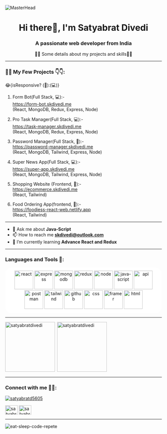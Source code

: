 ![MasterHead](https://mir-s3-cdn-cf.behance.net/project_modules/fs/54b6c068097599.5b50bca476b9b.gif)
###

<h1 align="center">Hi there👋, I'm Satyabrat Divedi</h1>
<h3 align="center">A passionate web developer from India</h3>
 <p align="center" >👨‍💻 Some details about my projects and skills👨‍💻</p>
 <hr></hr>

<h3 align="left">👨‍💻 My Few Projects 👇👇:</h3> 
😂{isResponsive? (📱):(💻)}

1. Form Bot(Full Stack, 💻):- </br> https://form-bot.skdivedi.me </br> (React, MongoDB, Redux, Express, Node)

2. Pro Task Manager(Full Stack, 💻):- </br> https://task-manager.skdivedi.me </br> (React, MongoDB, Redux, Express, Node)

3. Password Manager(Full Stack, 📱):- </br> https://password-manager.skdivedi.me </br> (React, MongoDB, Tailwind, Express, Node)

4. Super News App(Full Stack, 💻):- </br> https://super-app.skdivedi.me </br> (React, MongoDB, Tailwind, Express, Node)

5. Shopping Website (Frontend, 📱):- </br> https://ecommerce.skdivedi.me </br> (React, Tailwind)

6. Food Ordering App(frontend, 📱):- </br> https://foodiess-react-web.netlify.app </br> (React, Tailwind)

<hr/>


- 💬 Ask me about **Java-Script**
- 📫 How to reach me **skdivedi@outlook.com**
- 🌱 I’m currently learning **Advance React and Redux**


<hr></hr>
<h3 align="left">Languages and Tools 🤖:</h3>

<p align="center" style="background-color: white; border-radius: 20px; padding: 10px;">
  <img src="https://www.svgrepo.com/show/354259/react.svg" alt="react" width="60" height="60" />
  <img src="https://img.icons8.com/?size=512&id=WNoJgbzDr3i2&format=png" alt="express" width="60" height="60"/>
  <img src="https://www.svgrepo.com/show/331488/mongodb.svg" alt="mongodb" width="60" height="60" />
  <img src="https://www.svgrepo.com/show/452093/redux.svg" alt="redux" width="60" height="60" />
  <img src="https://www.svgrepo.com/show/355140/node.svg" alt="node" width="60" height="60" />
  <img src="https://www.svgrepo.com/show/373705/js-official.svg" alt="java-script" width="60" height="60" />
  <img src="https://www.svgrepo.com/show/530439/api-interface.svg" alt="api" width="60" height="60" />
  <img src="https://www.svgrepo.com/show/354202/postman-icon.svg" alt="postman" width="60" height="60" />
  <img src="https://www.svgrepo.com/show/374118/tailwind.svg" alt="tailwind" width="60" height="60" />
  <img src="https://www.svgrepo.com/show/475654/github-color.svg" alt="github" width="60" height="60" />
  <img src="https://www.svgrepo.com/show/353623/css-3.svg" alt="css" width="60" height="60" />
  <img src="https://www.svgrepo.com/show/452207/framer.svg" alt="framer" width="60" height="60" />
  <img src="https://www.svgrepo.com/show/353884/html-5.svg" alt="html" width="60" height="60" />
</p>
 <hr></hr>
      
      

<p><img height="160px" align="left" src="https://github-readme-stats.vercel.app/api/top-langs?username=satyabratdivedi&show_icons=true&locale=en&layout=compact" alt="satyabratdivedi" /></p>

<p>&nbsp;<img height="160px" src="https://github-readme-stats.vercel.app/api?username=satyabratdivedi&show_icons=true&locale=en" alt="satyabratdivedi" /></p>

  <hr></hr>

<h3 align="left">Connect with me 🤙🏻:</h3>
<p align="left"> <a href="https://twitter.com/satyabratd5605" target="blank"><img src="https://img.shields.io/twitter/follow/satyabratd5605?logo=twitter&style=for-the-badge" alt="satyabratd5605" /></a> </p>
<p align="left">
<a href="https://twitter.com/satyabratd5605" target="blank"><img align="center" src="https://raw.githubusercontent.com/rahuldkjain/github-profile-readme-generator/master/src/images/icons/Social/twitter.svg" alt="satyabratd5605" height="30" width="40" /></a>
<a href="https://linkedin.com/in/satyabrat-divedi-a3555a183" target="blank"><img align="center" src="https://raw.githubusercontent.com/rahuldkjain/github-profile-readme-generator/master/src/images/icons/Social/linked-in-alt.svg" alt="satyabrat-divedi-a3555a183" height="30" width="40" /></a>
</p>
 <hr></hr>
 <img src="https://media.licdn.com/dms/image/v2/D5616AQFu6wEH3_47Tg/profile-displaybackgroundimage-shrink_350_1400/profile-displaybackgroundimage-shrink_350_1400/0/1725803815196?e=1735171200&v=beta&t=8C-GqWrHi8wueqnyERZ08Iq7VyDKoAnXRzeLKtFEU1A" alt="eat-sleep-code-repete" />
